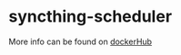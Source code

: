 # syncthing-scheduler
More info can be found on [dockerHub](https://hub.docker.com/r/dokeraj/syncthing-scheduler)

